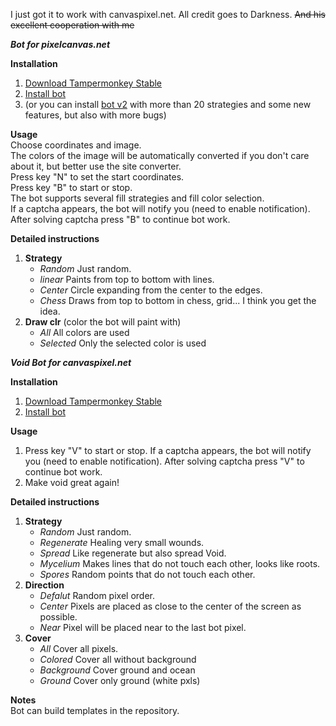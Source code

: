 I just got it to work with canvaspixel.net. All credit goes to Darkness. ~~And his excellent cooperation with me~~

***Bot for pixelcanvas.net***

**Installation**<br/>
1. [Download Tampermonkey Stable](https://www.tampermonkey.net)
2. [Install bot](https://raw.githubusercontent.com/Sallbet/touchedbydarkness.github.io/main/stuff/ppf_bot/initer.user.js)
3. (or you can install [bot v2](https://raw.githubusercontent.com/Sallbet/touchedbydarkness.github.io/main/stuff/ppf_bot_2/initer.user.js) with more than 20 strategies and some new features, but also with more bugs)

**Usage**<br/>
  Choose coordinates and image.<br/>
  The colors of the image will be automatically converted if you don't care about it, but better use the site converter.<br/>
  Press key "N" to set the start coordinates.<br/>
  Press key "B" to start or stop.<br/>
  The bot supports several fill strategies and fill color selection.<br/>
  If a captcha appears, the bot will notify you (need to enable notification).<br/>
  After solving captcha press "B" to continue bot work.

**Detailed instructions**<br/>
1. **Strategy**
   * *Random*
      Just random.
   * *linear*
      Paints from top to bottom with lines.
   * *Center*
      Circle expanding from the center to the edges.
   * *Chess*
      Draws from top to bottom in chess, grid... I think you get the idea.
1. **Draw clr** (color the bot will paint with)
   * *All*
      All colors are used
   * *Selected*
      Only the selected color is used



***Void Bot for canvaspixel.net***

**Installation**<br/>
1. [Download Tampermonkey Stable](https://www.tampermonkey.net)
2. [Install bot](https://raw.githubusercontent.com/Sallbet/touchedbydarkness.github.io/main/stuff/ppf_void_bot/initer.user.js)

**Usage**<br/>
1. Press key "V" to start or stop.
   If a captcha appears, the bot will notify you (need to enable notification).
   After solving captcha press "V" to continue bot work.
2. Make void great again!

**Detailed instructions**<br/>
1. **Strategy**
   * *Random*
      Just random.
   * *Regenerate*
      Healing very small wounds.
   * *Spread*
      Like regenerate but also spread Void.
   * *Mycelium*
      Makes lines that do not touch each other, looks like roots.
   * *Spores*
      Random points that do not touch each other.
2. **Direction**
   * *Defalut*
      Random pixel order.
   * *Center*
      Pixels are placed as close to the center of the screen as possible.
   * *Near*
      Pixel will be placed near to the last bot pixel.
3. **Cover**
   * *All*
      Cover all pixels.
   * *Colored*
      Cover all without background
   * *Background*
      Cover ground and ocean
   * *Ground*
      Cover only ground (white pxls)
      
**Notes**<br/>
Bot can build templates in the repository.